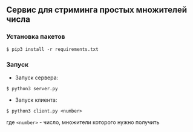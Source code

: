 ## Сервис для стриминга простых множителей числа

### Установка пакетов
```
$ pip3 install -r requirements.txt
```

### Запуск
* Запуск сервера: 
```
$ python3 server.py
 ```
* Запуск клиента: 
```
$ python3 client.py <number>
 ```
где ```<number>``` - число, множители которого нужно получить
